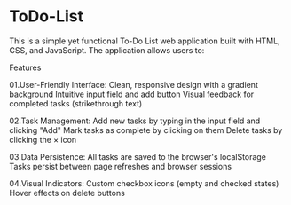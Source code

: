 # ToDo-List
This is a simple yet functional To-Do List web application built with HTML, CSS, and JavaScript. The application allows users to:

Features

01.User-Friendly Interface:
Clean, responsive design with a gradient background
Intuitive input field and add button
Visual feedback for completed tasks (strikethrough text)

02.Task Management:
Add new tasks by typing in the input field and clicking "Add"
Mark tasks as complete by clicking on them
Delete tasks by clicking the × icon

03.Data Persistence:
All tasks are saved to the browser's localStorage
Tasks persist between page refreshes and browser sessions

04.Visual Indicators:
Custom checkbox icons (empty and checked states)
Hover effects on delete buttons
